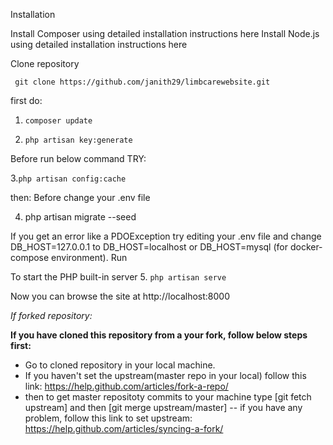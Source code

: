 Installation

Install Composer using detailed installation instructions here
Install Node.js using detailed installation instructions here

Clone repository

     git clone https://github.com/janith29/limbcarewebsite.git
    
first do:

1. `composer update`

2. `php artisan key:generate`



Before run below command TRY:

3.`php artisan config:cache`


then:
Before
change your .env file 

4. php artisan migrate --seed

If you get an error like a PDOException try editing your .env file and change DB_HOST=127.0.0.1 to DB_HOST=localhost or DB_HOST=mysql (for docker-compose environment).
Run

To start the PHP built-in server
5. `php artisan serve `


Now you can browse the site at http://localhost:8000

*If forked repository:*

**If you have cloned this repository from a your fork, follow below steps first:**

- Go to cloned repository in your local machine.
- If you haven't set the upstream(master repo in your local) follow this link: https://help.github.com/articles/fork-a-repo/
- then to get master repositoty commits to your machine type [git fetch upstream] and then [git merge upstream/master]
-- if you have any problem, follow this link to set upstream: https://help.github.com/articles/syncing-a-fork/
